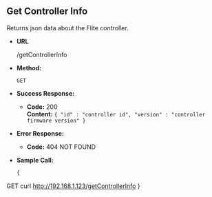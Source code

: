 **Get Controller Info**
----
  Returns json data about the Flite controller.

* **URL**

  /getControllerInfo

* **Method:**

  `GET`

* **Success Response:**

  * **Code:** 200 <br />
    **Content:** `{ "id" : "controller id", "version" : "controller firmware version" }`
 
* **Error Response:**

  * **Code:** 404 NOT FOUND <br />

* **Sample Call:**

  ```javascript
  {
GET curl http://192.168.1.123/getControllerInfo
}
  ```
